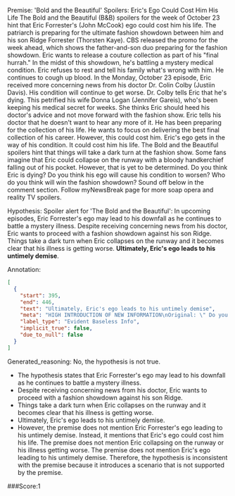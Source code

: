 
Premise:
'Bold and the Beautiful' Spoilers: Eric's Ego Could Cost Him His Life
The Bold and the Beautiful (B&B) spoilers for the week of October 23 hint that Eric Forrester's (John McCook) ego could cost him his life. The patriarch is preparing for the ultimate fashion showdown between him and his son Ridge Forrester (Thorsten Kaye). CBS released the promo for the week ahead, which shows the father-and-son duo preparing for the fashion showdown.
Eric wants to release a couture collection as part of his "final hurrah." In the midst of this showdown, he's battling a mystery medical condition. Eric refuses to rest and tell his family what's wrong with him. He continues to cough up blood. In the Monday, October 23 episode, Eric received more concerning news from his doctor Dr. Colin Colby (Justiin Davis). His condition will continue to get worse.
Dr. Colby tells Eric that he's dying. This petrified his wife Donna Logan (Jennifer Gareis), who's been keeping his medical secret for weeks. She thinks Eric should heed his doctor's advice and not move forward with the fashion show. Eric tells his doctor that he doesn't want to hear any more of it. He has been preparing for the collection of his life. He wants to focus on delivering the best final collection of his career.
However, this could cost him. Eric's ego gets in the way of his condition. It could cost him his life. The Bold and the Beautiful spoilers hint that things will take a dark turn at the fashion show. Some fans imagine that Eric could collapse on the runway with a bloody handkerchief falling out of his pocket. However, that is yet to be determined.
Do you think Eric is dying? Do you think his ego will cause his condition to worsen? Who do you think will win the fashion showdown? Sound off below in the comment section.
Follow myNewsBreak page for more soap opera and reality TV spoilers.

Hypothesis:
Spoiler alert for 'The Bold and the Beautiful': In upcoming episodes, Eric Forrester's ego may lead to his downfall as he continues to battle a mystery illness. Despite receiving concerning news from his doctor, Eric wants to proceed with a fashion showdown against his son Ridge. Things take a dark turn when Eric collapses on the runway and it becomes clear that his illness is getting worse. **Ultimately, Eric's ego leads to his untimely demise**.

Annotation:
```json
[
  {
    "start": 395,
    "end": 446,
    "text": "Ultimately, Eric's ego leads to his untimely demise",
    "meta": "HIGH INTRODUCTION OF NEW INFORMATION\nOriginal: \" Do you think his ego will cause his condition to worsen? \"\nGenerative: \"Ultimately, Eric's ego leads to his untimely demise.\"\nAI concluded a  fact wherein it was just stated as a question in the Source Content.",
    "label_type": "Evident Baseless Info",
    "implicit_true": false,
    "due_to_null": false
  }
]
```

Generated_reasoning:
No, the hypothesis is not true. 
- The hypothesis states that Eric Forrester's ego may lead to his downfall as he continues to battle a mystery illness. 
- Despite receiving concerning news from his doctor, Eric wants to proceed with a fashion showdown against his son Ridge. 
- Things take a dark turn when Eric collapses on the runway and it becomes clear that his illness is getting worse. 
- Ultimately, Eric's ego leads to his untimely demise. 
- However, the premise does not mention Eric Forrester's ego leading to his untimely demise. Instead, it mentions that Eric's ego could cost him his life. The premise does not mention Eric collapsing on the runway or his illness getting worse. The premise does not mention Eric's ego leading to his untimely demise. Therefore, the hypothesis is inconsistent with the premise because it introduces a scenario that is not supported by the premise.

###Score:1
